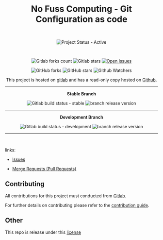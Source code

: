 <div align="center" width="100%">



# No Fuss Computing - Git Configuration as code

<br>

![Project Status - Active](https://img.shields.io/badge/Project%20Status-Active-green?logo=gitlab&style=plastic) 

<br>

![Gitlab forks count](https://img.shields.io/badge/dynamic/json?label=Forks&query=%24.forks_count&url=https%3A%2F%2Fgitlab.com%2Fapi%2Fv4%2Fprojects%2F45705596%2F&color=ff782e&logo=gitlab&style=plastic) ![Gitlab stars](https://img.shields.io/badge/dynamic/json?label=Stars&query=%24.star_count&url=https%3A%2F%2Fgitlab.com%2Fapi%2Fv4%2Fprojects%2F45705596%2F&color=ff782e&logo=gitlab&style=plastic) [![Open Issues](https://img.shields.io/badge/dynamic/json?color=ff782e&logo=gitlab&style=plastic&label=Open%20Issues&query=%24.statistics.counts.opened&url=https%3A%2F%2Fgitlab.com%2Fapi%2Fv4%2Fprojects%2F45705596%2Fissues_statistics)](https://gitlab.com/nofusscomputing/projects/ansible/git_configuration/-/issues)



![GitHub forks](https://img.shields.io/github/forks/NofussComputing/git_configuration?logo=github&style=plastic&color=000000&labell=Forks) ![GitHub stars](https://img.shields.io/github/stars/NofussComputing/git_configuration?color=000000&logo=github&style=plastic) ![Github Watchers](https://img.shields.io/github/watchers/NofussComputing/git_configuration?color=000000&label=Watchers&logo=github&style=plastic)
<br>

This project is hosted on [gitlab](https://gitlab.com/nofusscomputing/projects/ansible/git_configuration) and has a read-only copy hosted on [Github](https://github.com/NofussComputing/git_configuration).

----

**Stable Branch**

![Gitlab build status - stable](https://img.shields.io/badge/dynamic/json?color=ff782e&label=Build&query=0.status&url=https%3A%2F%2Fgitlab.com%2Fapi%2Fv4%2Fprojects%2F45705596%2Fpipelines%3Fref%3Dmaster&logo=gitlab&style=plastic) ![branch release version](https://img.shields.io/badge/dynamic/yaml?color=ff782e&logo=gitlab&style=plastic&label=Release&query=%24.commitizen.version&url=https%3A//gitlab.com/nofusscomputing/projects/ansible/git_configuration%2F-%2Fraw%2Fmaster%2F.cz.yaml) 

----

**Development Branch** 

![Gitlab build status - development](https://img.shields.io/badge/dynamic/json?color=ff782e&label=Build&query=0.status&url=https%3A%2F%2Fgitlab.com%2Fapi%2Fv4%2Fprojects%2F45705596%2Fpipelines%3Fref%3Ddevelopment&logo=gitlab&style=plastic) ![branch release version](https://img.shields.io/badge/dynamic/yaml?color=ff782e&logo=gitlab&style=plastic&label=Release&query=%24.commitizen.version&url=https%3A//gitlab.com/nofusscomputing/projects/ansible/git_configuration-%2Fraw%2Fdevelopment%2F.cz.yaml)

----
<br>

</div>

links:

- [Issues](https://gitlab.com/nofusscomputing/projects/ansible/git_configuration/-/issues)

- [Merge Requests (Pull Requests)](https://gitlab.com/nofusscomputing/projects/ansible/git_configuration/-/merge_requests)



## Contributing
All contributions for this project must conducted from [Gitlab](https://gitlab.com/nofusscomputing/projects/ansible/git_configuration).

For further details on contributing please refer to the [contribution guide](CONTRIBUTING.md).


## Other

This repo is release under this [license](LICENSE)

